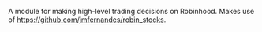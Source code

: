 A module for making high-level trading decisions on Robinhood. Makes use of https://github.com/jmfernandes/robin_stocks.
